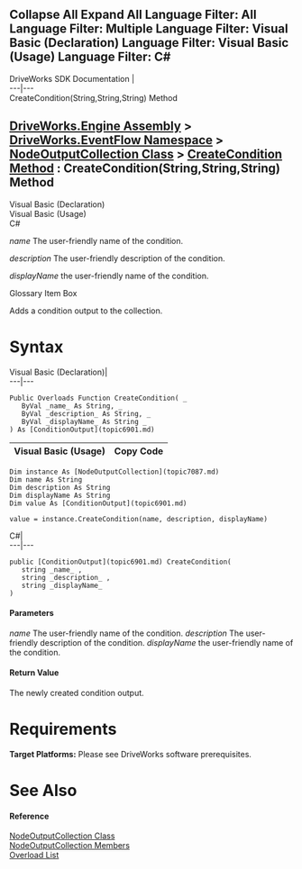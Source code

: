 Collapse All Expand All Language Filter: All  Language Filter: Multiple  Language Filter: Visual Basic (Declaration) Language Filter: Visual Basic (Usage) Language Filter: C#  
---  
DriveWorks SDK Documentation  |   
---|---  
CreateCondition(String,String,String) Method   
  
[DriveWorks.Engine Assembly](topic2156.md) > [DriveWorks.EventFlow Namespace](topic6871.md) > [NodeOutputCollection Class](topic7087.md) > [CreateCondition Method](topic7097.md) : CreateCondition(String,String,String) Method  
---  
  
Visual Basic (Declaration)    
Visual Basic (Usage)    
C# 

_name_
    The user-friendly name of the condition.

_description_
    The user-friendly description of the condition.

_displayName_
    the user-friendly name of the condition.

Glossary Item Box

Adds a condition output to the collection. 

# Syntax

Visual Basic (Declaration)|   
---|---  
      
    
    Public Overloads Function CreateCondition( _
       ByVal _name_ As String, _
       ByVal _description_ As String, _
       ByVal _displayName_ As String _
    ) As [ConditionOutput](topic6901.md)  
  
Visual Basic (Usage)| Copy Code  
---|---  
      
    
    Dim instance As [NodeOutputCollection](topic7087.md)
    Dim name As String
    Dim description As String
    Dim displayName As String
    Dim value As [ConditionOutput](topic6901.md)
     
    value = instance.CreateCondition(name, description, displayName)  
  
C#|   
---|---  
      
    
    public [ConditionOutput](topic6901.md) CreateCondition( 
       string _name_ ,
       string _description_ ,
       string _displayName_
    )  
  
#### Parameters

 _name_
    The user-friendly name of the condition.
_description_
    The user-friendly description of the condition.
_displayName_
    the user-friendly name of the condition.

#### Return Value

The newly created condition output.

# Requirements

**Target Platforms:** Please see DriveWorks software prerequisites.

# See Also

#### Reference

[NodeOutputCollection Class](topic7087.md)   
[NodeOutputCollection Members](topic7088.md)   
[Overload List](topic7097.md)


